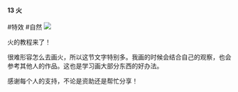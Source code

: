#### 13  火
#特效 #自然 
![](assets/tutorials/t13/fire.gif)

  火的教程来了！

  很难形容怎么去画火，所以这节文字特别多。我画的时候会结合自己的观察，也会参考其他人的作品。这也是学习画大部分东西的好办法。

  感谢每个人的支持，不论是资助还是帮忙分享！